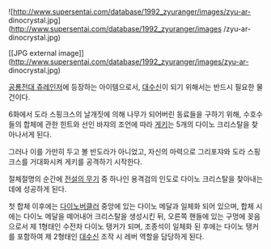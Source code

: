 ![http://www.supersentai.com/database/1992_zyuranger/images/zyu-ar-
dinocrystal.jpg](http://www.supersentai.com/database/1992_zyuranger/images
/zyu-ar-dinocrystal.jpg)

[[JPG external
image]](http://www.supersentai.com/database/1992_zyuranger/images/zyu-ar-
dinocrystal.jpg)

[공룡전대 쥬레인저](%EA%B3%B5%EB%A3%A1%EC%A0%84%EB%8C%80%20%EC%A5%AC%EB%A0%88%EC%9D%B8%EC%A0%80.md)에 등장하는 아이템으로서, [대수신](%EB%8C%80%EC%88%98%EC%8B%A0.md)이 되기
위해서는 반드시 필요한 물건이다.

6화에서 도라 스핑크스의 날개짓에 의해 나무가 되어버린 동료들을 구하기 위해, 수호수들의 합체에 관한 힌트와 선인 바쟈의 조언에 따라 [게키](%ED%8B%B0%EB%9D%BC%EB%85%B8%EB%A0%88%EC%9D%B8%EC%A0%80%20%EA%B2%8C%ED%82%A4.md)는 5개의 다이노 크리스탈을 찾아나서게 된다.

그러나 이를 가만히 두고 볼 반도라가 아니었고, 자신의 마력으로 그리포쟈와 도라 스핑크스를 거대화시켜 게키를 공격하기 시작한다.

절체절명의 순간에 [전설의 무기](%EC%A0%84%EC%84%A4%EC%9D%98%20%EB%AC%B4%EA%B8%B0.md) 중
하나인 용격검의 인도로 다이노 크리스탈을 찾아내는데에 성공하게 된다.

첫 합체 이후에는 [다이노버클러](%EB%8B%A4%EC%9D%B4%EB%85%B8%20%EB%B2%84%ED%81%B4%EB%9F%AC.md) 중앙에 있는
다이노 메달과 일체화 되어 있으며, 합체 시에는 다이노 메달을 떼어내어 크리스탈을 생성시킨 뒤, 오른쪽 핸들에 있는 구멍에 꽂음으로서 제
1형태인 수전차 다이노 탱커가 되며, 조종석이 일체화 된 후에는 다이노 탱커를 포함하여 제 2형태인
[대수신](%EB%8C%80%EC%88%98%EC%8B%A0.md) 조작 시 레버 역할을 담당하게 된다.


